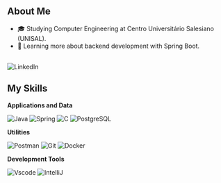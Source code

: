 ## About Me

- 🎓 Studying Computer Engineering at Centro Universitário Salesiano (UNISAL).
- 🌱 Learning more about backend development with Spring Boot.

</br>![LinkedIn](https://img.shields.io/badge/LinkedIn-0077B5?style=for-the-badge&logo=linkedin&logoColor=white)

## My Skills

**Applications and Data**

![Java](https://img.shields.io/badge/java-%23ED8B00.svg?style=for-the-badge&logo=openjdk&logoColor=white)
![Spring](https://img.shields.io/badge/spring-%236DB33F.svg?style=for-the-badge&logo=spring&logoColor=white)
![C](https://img.shields.io/badge/C-00599C?style=for-the-badge&logo=c&logoColor=white)
![PostgreSQL](https://img.shields.io/badge/PostgreSQL-000?style=for-the-badge&logo=postgresql)

**Utilities**

![Postman](https://img.shields.io/badge/Postman-FF6C37.svg?style=for-the-badge&logo=Postman&logoColor=white)
![Git](https://img.shields.io/badge/GIT-E44C30?style=for-the-badge&logo=git&logoColor=white)
![Docker](https://img.shields.io/badge/Docker-777BB4?style=for-the-badge&logo=docker&logoColor=white)

**Development Tools**

![Vscode](https://img.shields.io/badge/Vscode-007ACC?style=for-the-badge&logo=vscode&logoColor=white)
![IntelliJ](https://img.shields.io/badge/jetbrains-000000?style=for-the-badge&logo=jetbrains&logoColor=white)
